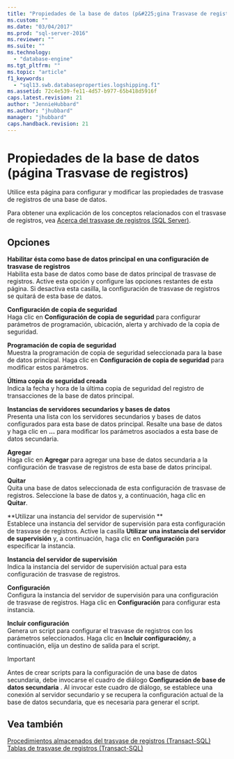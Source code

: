 ```yaml
---
title: "Propiedades de la base de datos (p&#225;gina Trasvase de registros) | Microsoft Docs"
ms.custom: ""
ms.date: "03/04/2017"
ms.prod: "sql-server-2016"
ms.reviewer: ""
ms.suite: ""
ms.technology: 
  - "database-engine"
ms.tgt_pltfrm: ""
ms.topic: "article"
f1_keywords: 
  - "sql13.swb.databaseproperties.logshipping.f1"
ms.assetid: 72c4e539-fe11-4d57-b977-65b418d5916f
caps.latest.revision: 21
author: "JennieHubbard"
ms.author: "jhubbard"
manager: "jhubbard"
caps.handback.revision: 21
---
```

# Propiedades de la base de datos (p&#225;gina Trasvase de registros)
  Utilice esta página para configurar y modificar las propiedades de trasvase de registros de una base de datos.  
  
 Para obtener una explicación de los conceptos relacionados con el trasvase de registros, vea [Acerca del trasvase de registros &#40;SQL Server&#41;](../../database-engine/log-shipping/about-log-shipping-sql-server.md).  
  
## Opciones  
 **Habilitar ésta como base de datos principal en una configuración de trasvase de registros**  
 Habilita esta base de datos como base de datos principal de trasvase de registros. Active esta opción y configure las opciones restantes de esta página. Si desactiva esta casilla, la configuración de trasvase de registros se quitará de esta base de datos.  
  
 **Configuración de copia de seguridad**  
 Haga clic en **Configuración de copia de seguridad** para configurar parámetros de programación, ubicación, alerta y archivado de la copia de seguridad.  
  
 **Programación de copia de seguridad**  
 Muestra la programación de copia de seguridad seleccionada para la base de datos principal. Haga clic en **Configuración de copia de seguridad** para modificar estos parámetros.  
  
 **Última copia de seguridad creada**  
 Indica la fecha y hora de la última copia de seguridad del registro de transacciones de la base de datos principal.  
  
 **Instancias de servidores secundarios y bases de datos**  
 Presenta una lista con los servidores secundarios y bases de datos configurados para esta base de datos principal. Resalte una base de datos y haga clic en **...** para modificar los parámetros asociados a esta base de datos secundaria.  
  
 **Agregar**  
 Haga clic en **Agregar** para agregar una base de datos secundaria a la configuración de trasvase de registros de esta base de datos principal.  
  
 **Quitar**  
 Quita una base de datos seleccionada de esta configuración de trasvase de registros. Seleccione la base de datos y, a continuación, haga clic en **Quitar**.  
  
 **Utilizar una instancia del servidor de supervisión **  
 Establece una instancia del servidor de supervisión para esta configuración de trasvase de registros. Active la casilla **Utilizar una instancia del servidor de supervisión** y, a continuación, haga clic en **Configuración** para especificar la instancia.  
  
 **Instancia del servidor de supervisión**  
 Indica la instancia del servidor de supervisión actual para esta configuración de trasvase de registros.  
  
 **Configuración**  
 Configura la instancia del servidor de supervisión para una configuración de trasvase de registros. Haga clic en **Configuración** para configurar esta instancia.  
  
 **Incluir configuración**  
 Genera un script para configurar el trasvase de registros con los parámetros seleccionados. Haga clic en **Incluir configuración**y, a continuación, elija un destino de salida para el script.  
  
> [!IMPORTANT]  
>  Antes de crear scripts para la configuración de una base de datos secundaria, debe invocarse el cuadro de diálogo **Configuración de base de datos secundaria** . Al invocar este cuadro de diálogo, se establece una conexión al servidor secundario y se recupera la configuración actual de la base de datos secundaria, que es necesaria para generar el script.  
  
## Vea también  
 [Procedimientos almacenados del trasvase de registros &#40;Transact-SQL&#41;](../../relational-databases/system-stored-procedures/log-shipping-stored-procedures-transact-sql.md)   
 [Tablas de trasvase de registros &#40;Transact-SQL&#41;](../../relational-databases/system-tables/log-shipping-tables-transact-sql.md)  
  
  